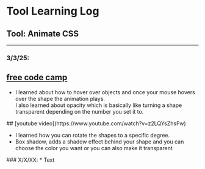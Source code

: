 # Tool Learning Log

## Tool: **Animate CSS**

---

### 3/3/25:
## [free code camp](https://www.freecodecamp.org/learn/responsive-web-design/#applied-visual-design)
<ul>
<li>I learned about how to hover over objects and once your mouse hovers over the shape the animation plays.</li>
 </li>I also learned about opacity which is basically like turning a shape transparent depending on the number you set it to. </li>
 </ul>
## [youtube video](https://www.youtube.com/watch?v=z2LQYsZhsFw)
<ul>
<li>I learned how you can rotate the shapes to a specific degree.</li>
<li>Box shadow, adds a shadow effect behind your shape and you can choose the color you want or you can also make it transparent</li>
</ul>
### X/X/XX:
* Text


<!--
* Links you used today (websites, videos, etc)
* Things you tried, progress you made, etc
* Challenges, a-ha moments, etc
* Questions you still have
* What you're going to try next
-->
